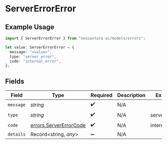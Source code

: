 # ServerErrorError

## Example Usage

```typescript
import { ServerErrorError } from "neosantara-ai/models/errors";

let value: ServerErrorError = {
  message: "<value>",
  type: "server_error",
  code: "internal_error",
};
```

## Fields

| Field                                                            | Type                                                             | Required                                                         | Description                                                      | Example                                                          |
| ---------------------------------------------------------------- | ---------------------------------------------------------------- | ---------------------------------------------------------------- | ---------------------------------------------------------------- | ---------------------------------------------------------------- |
| `message`                                                        | *string*                                                         | :heavy_check_mark:                                               | N/A                                                              |                                                                  |
| `type`                                                           | *string*                                                         | :heavy_check_mark:                                               | N/A                                                              | server_error                                                     |
| `code`                                                           | [errors.ServerErrorCode](../../models/errors/servererrorcode.md) | :heavy_check_mark:                                               | N/A                                                              | internal_error                                                   |
| `details`                                                        | Record<string, *any*>                                            | :heavy_minus_sign:                                               | N/A                                                              |                                                                  |